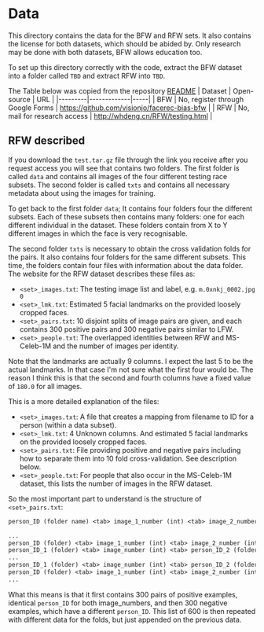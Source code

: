 # Data

This directory contains the data for the BFW and RFW sets.  It also contains the license for both datasets, which should be abided by.  Only research may be done with both datasets, BFW allows education too.

To set up this directory correctly with the code, extract the BFW dataset into a folder called `TBD` and extract RFW into `TBD`.

The Table below was copied from the repository [README](../README.md)
| Dataset | Open-source | URL |
|---------|-------------|-----|
| BFW     | No, register through Google Forms | https://github.com/visionjo/facerec-bias-bfw |
| RFW     | No, mail for research access | http://whdeng.cn/RFW/testing.html |

## RFW described

If you download the `test.tar.gz` file through the link you receive after you request access you will see that contains two folders.  The first folder is called `data` and contains all images of the four different testing race subsets.  The second folder is called `txts` and contains all necessary metadata about using the images for training.

To get back to the first folder `data`; It contains four folders four the different subsets.  Each of these subsets then contains many folders: one for each different individual in the dataset.  These folders contain from X to Y different images in which the face is very recognisable.

The second folder `txts` is necessary to obtain the cross validation folds for the pairs.  It also contains four folders for the same different subsets.  This time, the folders contain four files with information about the data folder.  The website for the RFW dataset describes these files as:

* `<set>_images.txt`: The testing image list and label, e.g. `m.0xnkj_0002.jpg  0`
* `<set>_lmk.txt`: Estimated 5 facial landmarks on the provided loosely cropped faces.
* `<set>_pairs.txt`: 10 disjoint splits of image pairs are given, and each contains 300 positive pairs and 300 negative pairs similar to LFW.
* `<set>_people.txt`: The overlapped identities between RFW and MS-Celeb-1M and the number of images per identity.

Note that the landmarks are actually 9 columns.  I expect the last 5 to be the actual landmarks.  In that case I'm not sure what the first four would be.  The reason I think this is that the second and fourth columns have a fixed value of `180.0` for all images.

This is a more detailed explanation of the files:

* `<set>_images.txt`: A file that creates a mapping from filename to ID for a person (within a data subset).
* `<set>_lmk.txt`: 4 Unknown columns. And estimated 5 facial landmarks on the provided loosely cropped faces.
* `<set>_pairs.txt`: File providing positive and negative pairs including how to separate them into 10 fold cross-validation.  See description below.
* `<set>_people.txt`: For people that also occur in the MS-Celeb-1M dataset, this lists the number of images in the RFW dataset.

So the most important part to understand is the structure of `<set>_pairs.txt`:

```txt
person_ID (folder name) <tab> image_1_number (int) <tab> image_2_number (int)

...
person_ID (folder) <tab> image_1_number (int) <tab> image_2_number (int)
person_ID_1 (folder) <tab> image_number (int) <tab> person_ID_2 (folder) <tab> image_number (int)
...
person_ID_1 (folder) <tab> image_number (int) <tab> person_ID_2 (folder) <tab> image_number (int)
person_ID (folder) <tab> image_1_number (int) <tab> image_2_number (int)
...
```

What this means is that it first contains 300 pairs of positive examples, identical `person_ID` for both image_numbers, and then 300 negative examples, which have a different `person_ID`.  This list of 600 is then repeated with different data for the folds, but just appended on the previous data.
